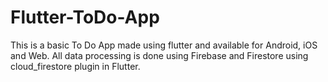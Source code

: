 # Flutter-ToDo-App
This is a basic To Do App made using flutter and available for Android, iOS and Web. All data processing is done using Firebase and Firestore using cloud_firestore plugin in Flutter.
